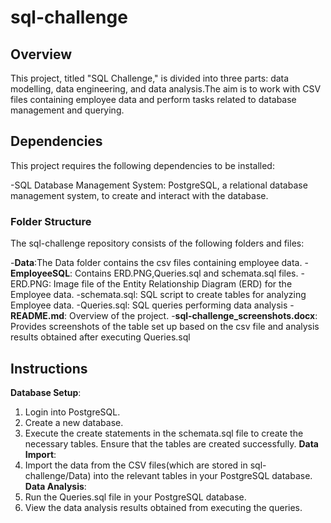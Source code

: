 # sql-challenge


## Overview
This project, titled "SQL Challenge," is divided into three parts: data modelling, data engineering, and data analysis.The aim is to work with CSV files containing employee data and perform tasks related to database management and querying.


## Dependencies
This project requires the following dependencies to be installed:

-SQL Database Management System: PostgreSQL, a relational database management system, to create and interact with the database.


### Folder Structure 

The sql-challenge repository consists of the following folders and files:

-**Data**:The Data folder contains the csv files containing employee data.
-**EmployeeSQL**: Contains ERD.PNG,Queries.sql and schemata.sql files.
  -ERD.PNG: Image file of the Entity Relationship Diagram (ERD) for the Employee data.
  -schemata.sql: SQL script to create tables for analyzing Employee data.
  -Queries.sql: SQL queries performing data analysis
-**README.md**: Overview of the project.
-**sql-challenge_screenshots.docx**: Provides screenshots of the table set up based on the csv file and analysis results obtained after executing Queries.sql

## Instructions
**Database Setup**:
 1. Login into PostgreSQL.
 2. Create a new database.
 3. Execute the create statements in the schemata.sql file to create the necessary tables. Ensure that the tables are created successfully.
**Data Import**:
 1. Import the data from the CSV files(which are stored in sql-challenge/Data) into the relevant tables in your PostgreSQL database.
**Data Analysis**:
 1. Run the Queries.sql file in your PostgreSQL database.
 2. View the data analysis results obtained from executing the queries.